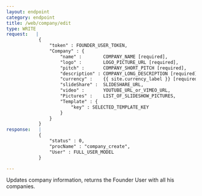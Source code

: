 ```yaml
---
layout: endpoint
category: endpoint
title: /web/company/edit
type: WRITE
request:   |
            {
                "token" : FOUNDER_USER_TOKEN,
                "Company" : {
                    "name" :        COMPANY_NAME [required],
                    "logo" :        LOGO_PICTURE_URL [required],
                    "pitch" :       COMPANY_SHORT_PITCH [required],
                    "description" : COMPANY_LONG_DESCRIPTION [required],
                    "currency" :    {{ site.currency_label }} [required],
                    "slideShare" :  SLIDESHARE_URL,
                    "video" :       YOUTUBE_URL_or_VIMEO_URL,
                    "Pictures" :    LIST_OF_SLIDESHOW_PICTURES,
                    "Template" : {
                        "key" : SELECTED_TEMPLATE_KEY
                    }
                }
            }
response:   |
            {
                "status" : 0,
                "procName" : "company_create",
                "User" : FULL_USER_MODEL
            }

---
```


Updates company information, returns the Founder User with all his companies.